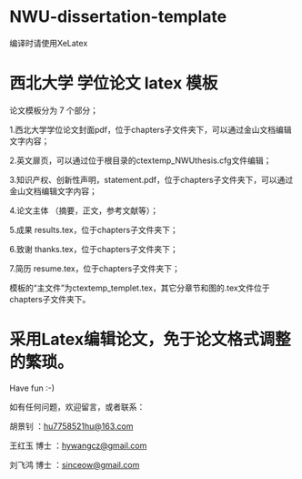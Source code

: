 # NWU-dissertation-template

编译时请使用XeLatex

# 西北大学 学位论文 latex 模板

论文模板分为 7 个部分；

1.西北大学学位论文封面pdf，位于chapters子文件夹下，可以通过金山文档编辑文字内容；

2.英文扉页，可以通过位于根目录的ctextemp_NWUthesis.cfg文件编辑；

3.知识产权、创新性声明，statement.pdf，位于chapters子文件夹下，可以通过金山文档编辑文字内容；

4.论文主体 （摘要，正文，参考文献等）；

5.成果 results.tex，位于chapters子文件夹下；

6.致谢 thanks.tex，位于chapters子文件夹下；

7.简历 resume.tex，位于chapters子文件夹下；

模板的“主文件”为ctextemp_templet.tex，其它分章节和图的.tex文件位于chapters子文件夹下。

# 采用Latex编辑论文，免于论文格式调整的繁琐。

Have fun   :-)

如有任何问题，欢迎留言，或者联系：

胡景钊      ：hu7758521hu@163.com

王红玉 博士 ：hywangcz@gmail.com

刘飞鸿 博士 ：sinceow@gmail.com
